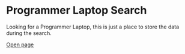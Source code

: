 # Programmer Laptop Search
Looking for a Programmer Laptop, this is just a place to store the data during the search.

[Open page](https://brainary.github.io/laptop-search/)
